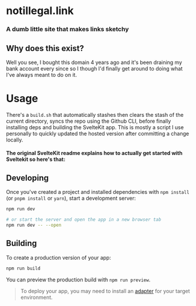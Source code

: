 # notillegal.link
### A dumb little site that makes links sketchy

## Why does this exist?

Well you see, I bought this domain 4 years ago and it's been draining my bank account every since so I though
I'd finally get around to doing what I've always meant to do on it.

# Usage

There's a `build.sh` that automatically stashes then clears the stash of the current directory,
syncs the repo using the Github CLI, before finally installing deps and building the SvelteKit app.
This is mostly a script I use personally to quickly updated the hosted version after committing a
change locally.

#### The original SvelteKit readme explains how to actually get started with Sveltekit so here's that:

## Developing

Once you've created a project and installed dependencies with `npm install` (or `pnpm install` or `yarn`), start a development server:

```bash
npm run dev

# or start the server and open the app in a new browser tab
npm run dev -- --open
```

## Building

To create a production version of your app:

```bash
npm run build
```

You can preview the production build with `npm run preview`.

> To deploy your app, you may need to install an [adapter](https://kit.svelte.dev/docs/adapters) for your target environment.